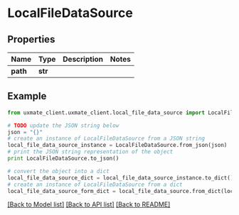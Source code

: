 # LocalFileDataSource


## Properties
Name | Type | Description | Notes
------------ | ------------- | ------------- | -------------
**path** | **str** |  | 

## Example

```python
from uxmate_client.uxmate_client.local_file_data_source import LocalFileDataSource

# TODO update the JSON string below
json = "{}"
# create an instance of LocalFileDataSource from a JSON string
local_file_data_source_instance = LocalFileDataSource.from_json(json)
# print the JSON string representation of the object
print LocalFileDataSource.to_json()

# convert the object into a dict
local_file_data_source_dict = local_file_data_source_instance.to_dict()
# create an instance of LocalFileDataSource from a dict
local_file_data_source_form_dict = local_file_data_source.from_dict(local_file_data_source_dict)
```
[[Back to Model list]](../README.md#documentation-for-models) [[Back to API list]](../README.md#documentation-for-api-endpoints) [[Back to README]](../README.md)


